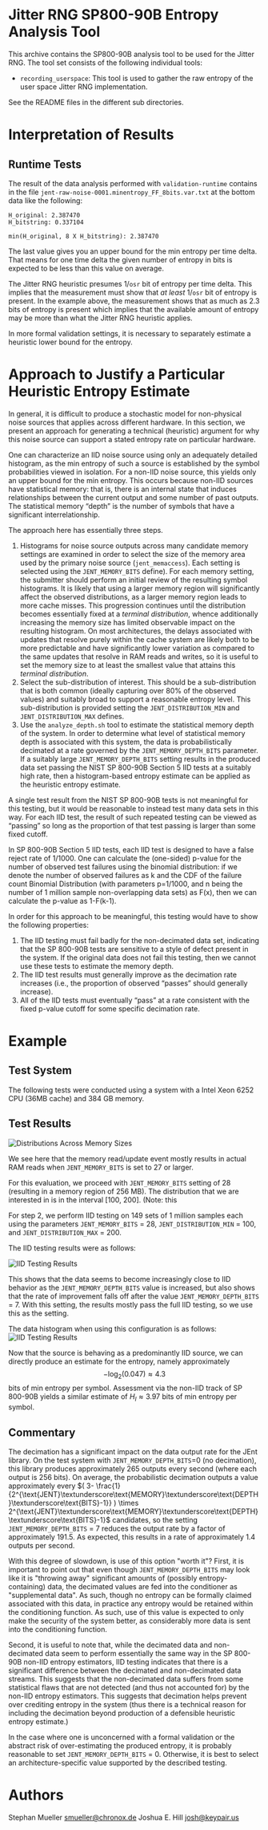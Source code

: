 # Jitter RNG SP800-90B Entropy Analysis Tool

This archive contains the SP800-90B analysis tool to be used for the
Jitter RNG.  The tool set consists of the following individual tools:

- `recording_userspace`: This tool is used to gather the raw entropy of
  the user space Jitter RNG implementation.

See the README files in the different sub directories.

# Interpretation of Results

## Runtime Tests

The result of the data analysis performed with `validation-runtime`
contains in the file `jent-raw-noise-0001.minentropy_FF_8bits.var.txt`
at the bottom data like the following:

```
H_original: 2.387470
H_bitstring: 0.337104

min(H_original, 8 X H_bitstring): 2.387470
```

The last value gives you an upper bound for the min entropy per time
delta.  That means for one time delta the given number of entropy in
bits is expected to be less than this value on average.

The Jitter RNG heuristic presumes 1/`osr` bit of entropy per time
delta. This implies that the measurement must show that *at least*
1/`osr` bit of entropy is present. In the example above, the measurement
shows that as much as 2.3 bits of entropy is present which implies that
the available amount of entropy may be more than what the Jitter RNG
heuristic applies.

In more formal validation settings, it is necessary to separately estimate
a heuristic lower bound for the entropy.

# Approach to Justify a Particular Heuristic Entropy Estimate

In general, it is difficult to produce a stochastic model for non-physical
noise sources that applies across different hardware. In this section,
we present an approach for generating a technical (heuristic) argument
for why this noise source can support a stated entropy rate on particular
hardware.

One can characterize an IID noise source using only an adequately detailed
histogram, as the min entropy of such a source is established by the
symbol probabilities viewed in isolation. For a non-IID noise source,
this yields only an upper bound for the min entropy. This occurs because
non-IID sources have statistical memory: that is, there is an internal
state that induces relationships between the current output and some
number of past outputs.  The statistical memory “depth” is the number
of symbols that have a significant interrelationship.

The approach here has essentially three steps.
1. Histograms for noise source outputs across many candidate memory
settings are examined in order to select the size of the memory area
used by the primary noise source (`jent_memaccess`). Each setting
is selected using the `JENT_MEMORY_BITS` define).  For each memory
setting, the submitter should perform an initial review of the resulting
symbol histograms. It is likely that using a larger memory region will
significantly affect the observed distributions, as a larger memory
region leads to more cache misses. This progression continues until the
distribution becomes essentially fixed at a *terminal distribution*,
whence additionally increasing the memory size has limited observable
impact on the resulting histogram.  On most architectures, the delays
associated with updates that resolve purely within the cache system are
likely both to be more predictable and have significantly lower variation
as compared to the same updates that resolve in RAM reads and writes,
so it is useful to set the memory size to at least the smallest value
that attains this *terminal distribution*.
2. Select the sub-distribution of interest.  This should be a
sub-distribution that is both common (ideally capturing over 80% of the
observed values) and suitably broad to support a reasonable entropy level.
This sub-distribution is provided setting the `JENT_DISTRIBUTION_MIN` and
`JENT_DISTRIBUTION_MAX` defines.
3. Use the `analyze_depth.sh` tool to estimate the statistical memory
depth of the system.  In order to determine what level of statistical
memory depth is associated with this system, the data is probabilistically
decimated at a rate governed by the `JENT_MEMORY_DEPTH_BITS` parameter.
If a suitably large `JENT_MEMORY_DEPTH_BITS` setting results in the
produced data set passing the NIST SP 800-90B Section 5 IID tests at
a suitably high rate, then a histogram-based entropy estimate can be
applied as the heuristic entropy estimate.

A single test result from the NIST SP 800-90B tests is not meaningful for
this testing, but it would be reasonable to instead test many data sets
in this way. For each IID test, the result of such repeated testing can
be viewed as “passing” so long as the proportion of that test passing
is larger than some fixed cutoff.

In SP 800-90B Section 5 IID tests, each IID test is designed to have a
false reject rate of 1/1000. One can calculate the (one-sided) p-value
for the number of observed test failures using the binomial distribution:
if we denote the number of observed failures as k and the CDF of the
failure count Binomial Distribution (with parameters p=1/1000, and  n
being the number of 1 million sample non-overlapping data sets) as F(x),
then we can calculate the p-value as 1-F(k-1).

In order for this approach to be meaningful, this testing would have to
show the following properties:
1. The IID testing must fail badly for the non-decimated data set,
indicating that the SP 800-90B tests are sensitive to a style of defect
present in the system. If the original data does not fail this testing,
then we cannot use these tests to estimate the memory depth.
2. The IID test results must generally improve as the decimation rate
increases (i.e., the proportion of observed “passes” should generally
increase).
3. All of the IID tests must eventually “pass” at a rate consistent
with the fixed p-value cutoff for some specific decimation rate.

# Example
## Test System
The following tests were conducted using a system with a Intel Xeon 
6252 CPU (36MB cache) and 384 GB memory.

## Test Results
![Distributions Across Memory Sizes](https://github.com/joshuaehill/jitterentropy-library/blob/MemOnly/tests/raw-entropy/distanim.gif)

We see here that the memory read/update event mostly results in actual
RAM reads when `JENT_MEMORY_BITS` is set to 27 or larger.

For this evaluation, we proceed with `JENT_MEMORY_BITS` setting of 28
(resulting in a memory region of 256 MB). The distribution that we are
interested in is in the interval [100, 200]. (Note: this 

For step 2, we perform IID testing on 149 sets of 1 million samples each
using the parameters `JENT_MEMORY_BITS` = 28, `JENT_DISTRIBUTION_MIN`
= 100, and `JENT_DISTRIBUTION_MAX` = 200.

The IID testing results were as follows:

![IID Testing Results](https://github.com/joshuaehill/jitterentropy-library/blob/MemOnly/tests/raw-entropy/IID-testing.svg)

This shows that the data seems to become increasingly close to
IID behavior as the `JENT_MEMORY_DEPTH_BITS` value is increased,
but also shows that the rate of improvement falls off after the value
`JENT_MEMORY_DEPTH_BITS` = 7. With this setting, the results mostly pass
the full IID testing, so we use this as the setting.

The data histogram when using this configuration is as follows:
![IID Testing Results](https://github.com/joshuaehill/jitterentropy-library/blob/MemOnly/tests/raw-entropy/final-hist.svg)

Now that the source is behaving as a predominantly IID source, we can
directly produce an estimate for the entropy, namely approximately 
$$- \log_2 ( 0.047 ) \approx 4.3 $$
bits of min entropy per symbol. Assessment
via the non-IID track of SP 800-90B yields a similar estimate of 
$H_I \approx 3.97$ 
bits of min entropy per symbol.

## Commentary

The decimation has a significant impact on the data output rate for
the JEnt library.  On the test system with `JENT_MEMORY_DEPTH_BITS`=0
(no decimation), this library produces approximately 265 outputs every
second (where each output is 256 bits). On average, the probabilistic
decimation outputs a value approximately every
$( 3- \frac{1}{2^{\text{JENT}\textunderscore\text{MEMORY}\textunderscore\text{DEPTH}\textunderscore\text{BITS}-1}} ) \times 2^{\text{JENT}\textunderscore\text{MEMORY}\textunderscore\text{DEPTH}\textunderscore\text{BITS}-1}$ 
candidates, so the setting `JENT_MEMORY_DEPTH_BITS` = 7 reduces the output
rate by a factor of approximately $191.5$. As expected, this results in a rate
of approximately $1.4$ outputs per second.

With this degree of slowdown, is use of this option "worth it"?  First,
it is important to point out that even though `JENT_MEMORY_DEPTH_BITS`
may look like it is "throwing away" significant amounts of (possibly
entropy-containing) data, the decimated values are fed into the
conditioner as "supplemental data". As such, though no entropy can be
formally claimed associated with this data, in practice any entropy
would be retained within the conditioning function.  As such, use of
this value is expected to only make the security of the system better,
as considerably more data is sent into the conditioning function. 

Second, it is useful to note that, while the decimated data and
non-decimated data seem to perform essentially the same way in the SP
800-90B non-IID entropy estimators, IID testing indicates that there is
a significant difference between the decimated and non-decimated data
streams. This suggests that the non-decimated data suffers from some
statistical flaws that are not detected (and thus not accounted for) by
the non-IID entropy estimators. This suggests that decimation helps
prevent over crediting entropy in the system (thus there is a technical
reason for including the decimation beyond production of a defensible
heuristic entropy estimate.)

In the case where one is unconcerned with a formal validation or the
abstract risk of over-estimating the produced entropy, it is probably
reasonable to set `JENT_MEMORY_DEPTH_BITS` = 0. Otherwise, it is best to
select an architecture-specific value supported by the described testing.

# Authors
Stephan Mueller <smueller@chronox.de> 
Joshua E. Hill <josh@keypair.us>
